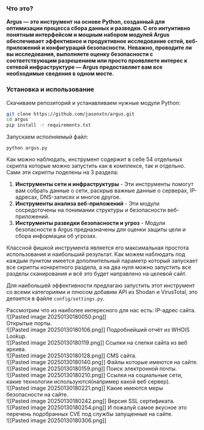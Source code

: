### Что это?​

**Argus — это инструмент на основе Python, созданный для оптимизации процесса сбора данных и разведки. С его интуитивно понятным интерфейсом и мощным набором модулей Argus обеспечивает эффективное и продуктивное исследование сетей, веб-приложений и конфигураций безопасности.** **Неважно, проводите ли вы исследования, выполняете оценку безопасности с соответствующим разрешением или просто проявляете интерес к сетевой инфраструктуре — Argus предоставляет вам все необходимые сведения в одном месте.**  
  

### Установка и использование​

Скачиваем репозиторий и устанавливаем нужные модули Python:
```bash
git clone https://github.com/jasonxtn/argus.git
cd argus
pip install -r requirements.txt
```
Запускаем исполняемый файл:
```
python argus.py
```
Как можно наблюдать, инструмент содержит в себе 54 отдельных скрипта которые можно запустить как в комплексе, так и отдельно. Сами эти скрипты поделены на 3 раздела:  

1. **Инструменты сети и инфраструктуры** - Эти инструменты помогут вам собрать данные о сети, раскрыв важные данные о серверах, IP-адресах, DNS-записях и многое другое.
2. **Инструменты анализа веб-приложений** - Эти модули сосредоточены на понимании структуры и безопасности веб-приложений.
3. **Инструменты разведки безопасности и угроз** - Модули безопасности в Argus предназначены для оценки защиты цели и сбора информации об угрозах.

Классной фишкой инструмента является его максимальная простота использования и наибольший результат. Как можем наблюдать под каждым пунктом имеется дополнительный параметр который запускает все скрипты конкретного раздела, а на два нуля можно запустить все разделы сканирования и всё это будет направлено на целевой сайт.  
  
Для наибольшей эффективности предлагаю запустить этот инструмент со всеми категориями и плюсом добавим API из Shodan и VirusTotal, это делается в файле `config/settings.py`.  
  
Рассмотрим что из наиболее интересного для нас есть:
IP-адрес сайта.  
![[Pasted image 20250130180050.png]]  
Открытые порты.  
![[Pasted image 20250130180106.png]]
Подробнейший отчёт из WHOIS Lookup.  
![[Pasted image 20250130180119.png]]
Ссылки на слепки сайта из веб архива.  
![[Pasted image 20250130180128.png]]
CMS сайта.  
![[Pasted image 20250130180140.png]]
Файлы которые имеются на сайте.  
![[Pasted image 20250130180159.png]]
Поиск электронной почты.  
![[Pasted image 20250130180210.png]]
Ссылки на социальные сети, какие технологии используются(например какой веб сервер).  
![[Pasted image 20250130180221.png]]
Какие имеются меры безопасности на сайте.  
 ![[Pasted image 20250130180242.png]] 
Версия SSL сертификата.  
![[Pasted image 20250130180254.png]]
И пожалуй самое вкусное это перечень подобранных CVE под службы запущенные на сайте.  
![[Pasted image 20250130180306.png]]